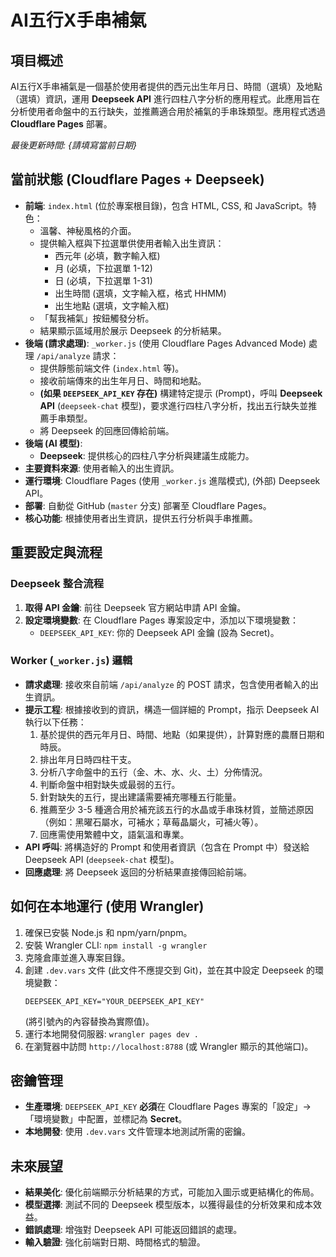 # AI五行X手串補氣

## 項目概述

AI五行X手串補氣是一個基於使用者提供的西元出生年月日、時間（選填）及地點（選填）資訊，運用 **Deepseek API** 進行四柱八字分析的應用程式。此應用旨在分析使用者命盤中的五行缺失，並推薦適合用於補氣的手串珠類型。應用程式透過 **Cloudflare Pages** 部署。

*最後更新時間: {請填寫當前日期}*

## 當前狀態 (Cloudflare Pages + Deepseek)

- **前端**: `index.html` (位於專案根目錄)，包含 HTML, CSS, 和 JavaScript。特色：
    - 溫馨、神秘風格的介面。
    - 提供輸入框與下拉選單供使用者輸入出生資訊：
        - 西元年 (必填，數字輸入框)
        - 月 (必填，下拉選單 1-12)
        - 日 (必填，下拉選單 1-31)
        - 出生時間 (選填，文字輸入框，格式 HHMM)
        - 出生地點 (選填，文字輸入框)
    - 「幫我補氣」按鈕觸發分析。
    - 結果顯示區域用於展示 Deepseek 的分析結果。
- **後端 (請求處理)**: `_worker.js` (使用 Cloudflare Pages Advanced Mode) 處理 `/api/analyze` 請求：
    - 提供靜態前端文件 (`index.html` 等)。
    - 接收前端傳來的出生年月日、時間和地點。
    - **(如果 `DEEPSEEK_API_KEY` 存在)** 構建特定提示 (Prompt)，呼叫 **Deepseek API** (`deepseek-chat` 模型)，要求進行四柱八字分析，找出五行缺失並推薦手串類型。
    - 將 Deepseek 的回應回傳給前端。
- **後端 (AI 模型)**:
    - **Deepseek**: 提供核心的四柱八字分析與建議生成能力。
- **主要資料來源**: 使用者輸入的出生資訊。
- **運行環境**: Cloudflare Pages (使用 `_worker.js` 進階模式), (外部) Deepseek API。
- **部署**: 自動從 GitHub (`master` 分支) 部署至 Cloudflare Pages。
- **核心功能**: 根據使用者出生資訊，提供五行分析與手串推薦。

## 重要設定與流程

### Deepseek 整合流程

1.  **取得 API 金鑰**: 前往 Deepseek 官方網站申請 API 金鑰。
2.  **設定環境變數**: 在 Cloudflare Pages 專案設定中，添加以下環境變數：
    - `DEEPSEEK_API_KEY`: 你的 Deepseek API 金鑰 (設為 Secret)。

### Worker (`_worker.js`) 邏輯

- **請求處理**: 接收來自前端 `/api/analyze` 的 POST 請求，包含使用者輸入的出生資訊。
- **提示工程**: 根據接收到的資訊，構造一個詳細的 Prompt，指示 Deepseek AI 執行以下任務：
    1.  基於提供的西元年月日、時間、地點（如果提供），計算對應的農曆日期和時辰。
    2.  排出年月日時四柱干支。
    3.  分析八字命盤中的五行（金、木、水、火、土）分佈情況。
    4.  判斷命盤中相對缺失或最弱的五行。
    5.  針對缺失的五行，提出建議需要補充哪種五行能量。
    6.  推薦至少 3-5 種適合用於補充該五行的水晶或手串珠材質，並簡述原因（例如：黑曜石屬水，可補水；草莓晶屬火，可補火等）。
    7.  回應需使用繁體中文，語氣溫和專業。
- **API 呼叫**: 將構造好的 Prompt 和使用者資訊（包含在 Prompt 中）發送給 Deepseek API (`deepseek-chat` 模型)。
- **回應處理**: 將 Deepseek 返回的分析結果直接傳回給前端。

## 如何在本地運行 (使用 Wrangler)

1.  確保已安裝 Node.js 和 npm/yarn/pnpm。
2.  安裝 Wrangler CLI: `npm install -g wrangler`
3.  克隆倉庫並進入專案目錄。
4.  創建 `.dev.vars` 文件 (此文件不應提交到 Git)，並在其中設定 Deepseek 的環境變數：
    ```
    DEEPSEEK_API_KEY="YOUR_DEEPSEEK_API_KEY"
    ```
    (將引號內的內容替換為實際值)。
5.  運行本地開發伺服器: `wrangler pages dev .`
6.  在瀏覽器中訪問 `http://localhost:8788` (或 Wrangler 顯示的其他端口)。

## 密鑰管理

- **生產環境**: `DEEPSEEK_API_KEY` **必須**在 Cloudflare Pages 專案的「設定」->「環境變數」中配置，並標記為 **Secret**。
- **本地開發**: 使用 `.dev.vars` 文件管理本地測試所需的密鑰。

## 未來展望

- **結果美化**: 優化前端顯示分析結果的方式，可能加入圖示或更結構化的佈局。
- **模型選擇**: 測試不同的 Deepseek 模型版本，以獲得最佳的分析效果和成本效益。
- **錯誤處理**: 增強對 Deepseek API 可能返回錯誤的處理。
- **輸入驗證**: 強化前端對日期、時間格式的驗證。 